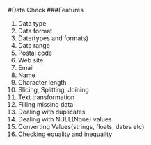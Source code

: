 #Data Check
###Features
1. Data type
2. Data format
3. Date(types and formats)
4. Data range
5. Postal code
6. Web site
7. Email
8. Name
9. Character length
10. Slicing, Splitting, Joining
11. Text transformation
12. Filling missing data
13. Dealing with duplicates
14. Dealing with NULL(None) values
15. Converting Values(strings, floats, dates etc)
16. Checking equality and inequality